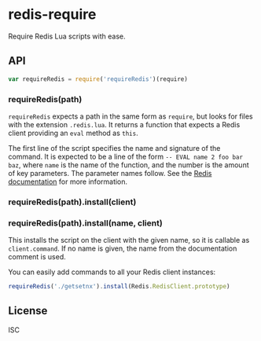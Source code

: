 # redis-require

  Require Redis Lua scripts with ease.

## API
```js
var requireRedis = require('requireRedis')(require)
```

### requireRedis(path)

  `requireRedis` expects a path in the same form as `require`, but looks for files with the extension `.redis.lua`.
  It returns a function that expects a Redis client providing an `eval` method as `this`.

  The first line of the script specifies the name and signature of the command.
  It is expected to be a line of the form `-- EVAL name 2 foo bar baz`, where `name` is the name of the function, and the number is the amount of key parameters.
  The parameter names follow.
  See the [Redis documentation](http://redis.io/commands/eval) for more information.

### requireRedis(path).install(client)
### requireRedis(path).install(name, client)

  This installs the script on the client with the given name, so it is callable as `client.command`.
  If no name is given, the name from the documentation comment is used.

  You can easily add commands to all your Redis client instances:
```js
requireRedis('./getsetnx').install(Redis.RedisClient.prototype)
```

## License

  ISC

